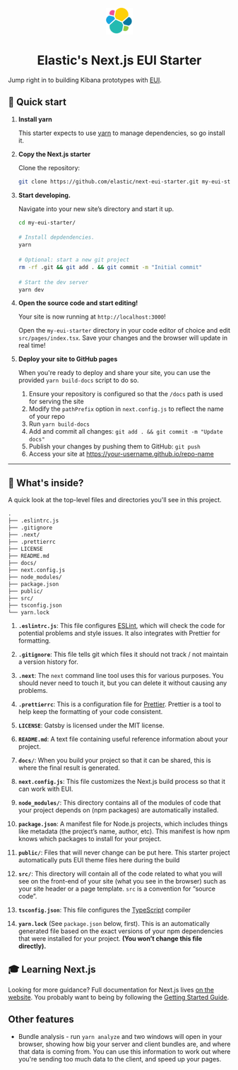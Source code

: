 <p align="center">
  <img src="src/images/logo_elastic.png" width="60"  alt="Elastic Logo"/>
</p>

<h1 align="center">
  Elastic's Next.js EUI Starter
</h1>

Jump right in to building Kibana prototypes with [EUI](https://github.com/elastic/eui).

## 🚀 Quick start

1.  **Install yarn**

    This starter expects to use [yarn](https://yarnpkg.com/) to manage
    dependencies, so go install it.

1.  **Copy the Next.js starter**

    Clone the repository:

    ```sh
    git clone https://github.com/elastic/next-eui-starter.git my-eui-starter
    ```

1.  **Start developing.**

    Navigate into your new site’s directory and start it up.

    ```sh
    cd my-eui-starter/

    # Install depdendencies.
    yarn

    # Optional: start a new git project
    rm -rf .git && git add . && git commit -m "Initial commit"

    # Start the dev server
    yarn dev
    ```

1.  **Open the source code and start editing!**

    Your site is now running at `http://localhost:3000`!

    Open the `my-eui-starter` directory in your code editor of choice and edit `src/pages/index.tsx`. Save your changes and the browser will update in real time!

1. **Deploy your site to GitHub pages**

    When you're ready to deploy and share your site, you can use the provided `yarn build-docs` script to do so.

    1. Ensure your repository is configured so that the `/docs` path is used for serving the site
    1. Modify the `pathPrefix` option in `next.config.js` to reflect the name of your repo
    1. Run `yarn build-docs`
    1. Add and commit all changes: `git add . && git commit -m "Update docs"`
    1. Publish your changes by pushing them to GitHub: `git push`
    1. Access your site at https://your-username.github.io/repo-name

---

## 🧐 What's inside?

A quick look at the top-level files and directories you'll see in this project.

    .
    ├── .eslintrc.js
    ├── .gitignore
    ├── .next/
    ├── .prettierrc
    ├── LICENSE
    ├── README.md
    ├── docs/
    ├── next.config.js
    ├── node_modules/
    ├── package.json
    ├── public/
    ├── src/
    ├── tsconfig.json
    └── yarn.lock

1.  **`.eslintrc.js`**: This file configures [ESLint](https://eslint.org/), which will check the code for potential problems and style issues. It also integrates with Prettier for formatting.

2.  **`.gitignore`**: This file tells git which files it should not track / not maintain a version history for.

3.  **`.next`**: The `next` command line tool uses this for various purposes. You should never need to touch it, but you can delete it without causing any problems.

4.  **`.prettierrc`**: This is a configuration file for [Prettier](https://prettier.io/). Prettier is a tool to help keep the formatting of your code consistent.

5.  **`LICENSE`**: Gatsby is licensed under the MIT license.

6.  **`README.md`**: A text file containing useful reference information about your project.

7.  **`docs/`**: When you build your project so that it can be shared, this is where the final result is generated.

8.  **`next.config.js`**: This file customizes the Next.js build process so that it can work with EUI.

9.  **`node_modules/`**: This directory contains all of the modules of code that your project depends on (npm packages) are automatically installed.

10. **`package.json`**: A manifest file for Node.js projects, which includes things like metadata (the project’s name, author, etc). This manifest is how npm knows which packages to install for your project.

11. **`public/`**: Files that will never change can be put here. This starter project automatically puts EUI theme files here during the build

12. **`src/`**: This directory will contain all of the code related to what you will see on the front-end of your site (what you see in the browser) such as your site header or a page template. `src` is a convention for “source code”.

13. **`tsconfig.json`**: This file configures the [TypeScript](https://www.typescriptlang.org/) compiler

14. **`yarn.lock`** (See `package.json` below, first). This is an automatically generated file based on the exact versions of your npm dependencies that were installed for your project. **(You won’t change this file directly).**

## 🎓 Learning Next.js

Looking for more guidance? Full documentation for Next.js lives [on the website](https://nextjs.org/). You probably want to being by following the [Getting Started Guide](https://nextjs.org/learn/basics/getting-started).

## Other features

* Bundle analysis - run `yarn analyze` and two windows will open in your browser, showing how big your server and client bundles are, and where that data is coming from. You can use this information to work out where you're sending too much data to the client, and speed up your pages.
